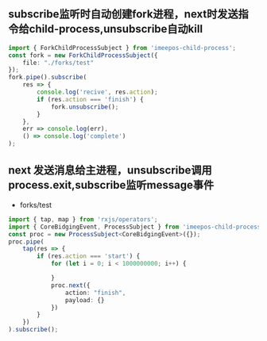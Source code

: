 ## subscribe监听时自动创建fork进程，next时发送指令给child-process,unsubscribe自动kill

```ts
import { ForkChildProcessSubject } from 'imeepos-child-process';
const fork = new ForkChildProcessSubject({
    file: "./forks/test"
});
fork.pipe().subscribe(
    res => {
        console.log('recive', res.action);
        if (res.action === 'finish') {
            fork.unsubscribe();
        }
    },
    err => console.log(err),
    () => console.log('complete')
);
```
## next 发送消息给主进程，unsubscribe调用process.exit,subscribe监听message事件
- forks/test
```ts
import { tap, map } from 'rxjs/operators';
import { CoreBidgingEvent, ProcessSubject } from 'imeepos-child-process';
const proc = new ProcessSubject<CoreBidgingEvent>({});
proc.pipe(
    tap(res => {
        if (res.action === 'start') {
            for (let i = 0; i < 1000000000; i++) {

            }
            proc.next({
                action: "finish",
                payload: {}
            })
        }
    })
).subscribe();
```
